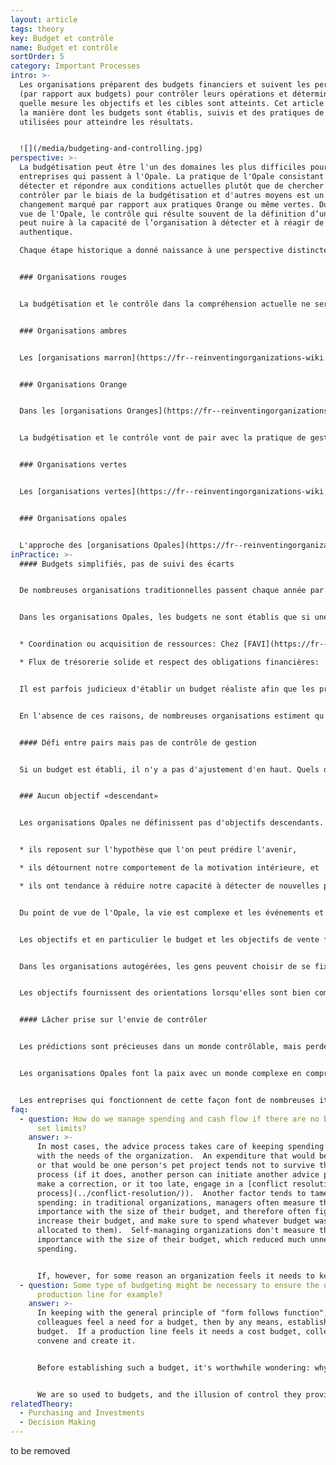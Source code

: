 ```yaml
---
layout: article
tags: theory
key: Budget et contrôle
name: Budget et contrôle
sortOrder: 5
category: Important Processes
intro: >-
  Les organisations préparent des budgets financiers et suivent les performances
  (par rapport aux budgets) pour contrôler leurs opérations et déterminer dans
  quelle mesure les objectifs et les cibles sont atteints. Cet article traite de
  la manière dont les budgets sont établis, suivis et des pratiques de contrôle
  utilisées pour atteindre les résultats.


  ![](/media/budgeting-and-controlling.jpg)
perspective: >-
  La budgétisation peut être l'un des domaines les plus difficiles pour les
  entreprises qui passent à l'Opale. La pratique de l'Opale consistant à
  détecter et répondre aux conditions actuelles plutôt que de chercher à les
  contrôler par le biais de la budgétisation et d'autres moyens est un
  changement marqué par rapport aux pratiques Orange ou même vertes. Du point de
  vue de l'Opale, le contrôle qui résulte souvent de la définition d’un budget
  peut nuire à la capacité de l’organisation à détecter et à réagir de manière
  authentique.

  Chaque étape historique a donné naissance à une perspective distincte sur la budgétisation et le contrôle lorsqu'ils sont déjà applicables, et à des pratiques très différentes :


  ### Organisations rouges


  La budgétisation et le contrôle dans la compréhension actuelle ne seraient pas reconnus dans les [Organisations rouges](https://fr--reinventingorganizations-wiki.netlify.app/theory/red-organizations/). La planification a tendance à être à court terme avec une capacité limitée pour la stratégie à long terme. L'accent est généralement mis sur la réponse aux nouvelles menaces ou opportunités qui peuvent être exploitées à des fins d'exploitation ou de gain.


  ### Organisations ambres


  Les [organisations marron](https://fr--reinventingorganizations-wiki.netlify.app/theory/amber-paradigm-and-organizations/) reposent sur des processus stables et reproductibles. Ils créent également des structures et des hiérarchies clairement définies. Ensemble, ces caractéristiques permettent de réaliser des projets et des plans à une échelle beaucoup plus grande que ceux réalisables par les organisations rouges. La planification et la budgétisation sont utilisées pour déterminer les ressources nécessaires pour atteindre des objectifs bien compris et prévisibles. La planification est un processus descendant, les budgets étant transmis à ceux qui sont situés plus bas dans l'organisation.


  ### Organisations Orange


  Dans les [organisations Oranges](https://fr--reinventingorganizations-wiki.netlify.app/theory/orange-paradigm-and-organizations/), la direction est responsable de la détermination de la stratégie et de la direction de l'organisation. Ces plans sont décomposés en objectifs et cibles pour ceux qui se situent plus bas dans la hiérarchie. Les gestionnaires à chaque niveau créent les plans et les budgets nécessaires pour atteindre les objectifs souhaités, dans ce qui est généralement un processus de budgétisation annuel. La planification comprend généralement des budgets de dépenses (centre de coûts) ou de revenus cibles (centre de profit), ainsi que des budgets d'investissement. La cascade d'objectifs vers chaque unité et équipe permet une gestion par objectifs: chaque équipe dispose d'une certaine liberté pour décider de la manière dont ces objectifs budgétaires seront atteints, à condition qu'ils soient atteints.


  La budgétisation et le contrôle vont de pair avec la pratique de gestion d’Orange de «prédire et contrôler». Les budgets annuels sont ventilés en chiffres semestriels, trimestriels ou mensuels. Ces chiffres sont ensuite suivis par la direction comptable et financière à la fin de chaque période, afin de comparer les résultats avec le plan. Lorsque les résultats ne correspondent pas à la prévision, les gestionnaires sont souvent invités à expliquer la différence et à proposer des mesures correctives.


  ### Organisations vertes


  Les [organisations vertes](https://fr--reinventingorganizations-wiki.netlify.app/theory/green-paradigm-and-organizations/) sont souvent mal à l'aise avec une perspective dominée par la finance sur la gestion des performances. Alors que les méthodes de «prédiction et de contrôle» sont encore utilisées, d’autres mesures non financières (par exemple, l’engagement des employés et la satisfaction des clients) sont considérées comme tout aussi importantes. La budgétisation est similaire à celle des organisations Orange, mais les mesures sont susceptibles d’être plus larges et convenues selon une approche «ascendante» et «descendante».


  ### Organisations opales


  L'approche des [organisations Opales](https://fr--reinventingorganizations-wiki.netlify.app/theory/teal-paradigm-and-organizations/) en matière de planification et de budgétisation s'écarte assez radicalement de ce qui est considéré comme la meilleure pratique dans la pensée de gestion traditionnelle. Au lieu d'essayer de prédire et de contrôler, les organisations Opales essaient autant que possible de détecter et de réagir à leur environnement. Ils fonctionnent généralement avec des budgets simplifiés, où les écarts sont suivis pour des informations plutôt que pour des raisons de contrôle. Le but de la définition d'un budget est motivé par des considérations pratiques telles que la coordination des ressources, la garantie que les flux de trésorerie sont solides et la couverture des obligations et des passifs financiers.
inPractice: >-
  #### Budgets simplifiés, pas de suivi des écarts


  De nombreuses organisations traditionnelles passent chaque année par un cycle de budgétisation pénible pour établir un plan de contrôle des performances organisationnelles.


  Dans les organisations Opales, les budgets ne sont établis que si une prévision est nécessaire pour éclairer une décision importante, par exemple:


  * Coordination ou acquisition de ressources: Chez [FAVI](https://fr--reinventingorganizations-wiki.netlify.app/cases/favi/), par exemple, une fois par an, les équipes font des prévisions mensuelles approximatives pour l'année à venir, pour obtenir des contrats de matières premières.

  * Flux de trésorerie solide et respect des obligations financières:


  Il est parfois judicieux d'établir un budget réaliste afin que les problèmes puissent être anticipés et les obligations remplies. Les équipes individuelles de [Buurtzorg](https://fr--reinventingorganizations-wiki.netlify.app/cases/buurtzorg/) n'effectuent pas d'achats ou d'investissements significatifs, ne nécessitent donc pas de budget d'équipe. Cependant, au niveau du Groupe, Buurtzorg fait une simple projection de son flux de trésorerie attendu (il tient sur une feuille de papier) pour avoir une idée du nombre de nouvelles équipes qu'il peut permettre de démarrer l'année à venir; Les nouvelles équipes peuvent prendre jusqu'à un an pour atteindre le seuil de rentabilité, et Buurtzorg veut s'assurer qu'elles peuvent être soutenues et soutenues.


  En l'absence de ces raisons, de nombreuses organisations estiment qu'elles n'ont pas du tout besoin de faire de budget. [Sun Hydraulics](https://fr--reinventingorganizations-wiki.netlify.app/cases/sun-hydraulics/) ne fait aucun budget (à moins que le conseil n'en demande un, auquel cas un budget approximatif d'une page est constitué).


  #### Défi entre pairs mais pas de contrôle de gestion


  Si un budget est établi, il n'y a pas d'ajustement d'en haut. Quels que soient les chiffres prévus par les équipes, ils deviennent le budget. Certaines entreprises trouvent utile que leurs pairs se défient mutuellement leurs budgets. Conformément à l'esprit d'[auto-organisation](https://fr--reinventingorganizations-wiki.netlify.app/theory/self-management/), personne ne peut forcer une équipe à changer ses effectifs. Par exemple, à [Morning Star](https://fr--reinventingorganizations-wiki.netlify.app/cases/morning-star/), les unités présentent leur budget et leurs plans d'investissement à un groupe de travail sur le budget, composé de bénévoles de tous les secteurs de l'entreprise, qui peut contester les chiffres, et offrir des opinions et des suggestions. [AES](https://fr--reinventingorganizations-wiki.netlify.app/cases/aes-applied-energy-services/) avait un processus similaire.


  ### Aucun objectif «descendant»


  Les organisations Opales ne définissent pas d'objectifs descendants. Les commerciaux de [FAVI](https://fr--reinventingorganizations-wiki.netlify.app/cases/favi/) par exemple n'ont aucun objectif à atteindre. Du point de vue Opale, les objectifs sont problématiques pour au moins trois raisons :


  * ils reposent sur l'hypothèse que l'on peut prédire l'avenir,

  * ils détournent notre comportement de la motivation intérieure, et

  * ils ont tendance à réduire notre capacité à détecter de nouvelles possibilités.


  Du point de vue de l'Opale, la vie est complexe et les événements et les circonstances changent si vite que la définition d'un objectif est principalement une supposition. Un an après qu'un objectif ait été fixé, dans la plupart des cas, il ne s'agit que d'un nombre arbitraire - soit si facile à atteindre qu'il n'a pas de sens ou si difficile que les gens doivent prendre des raccourcis. Les deux circonstances nuisent à l'organisation à long terme.


  Les objectifs et en particulier le budget et les objectifs de vente faussent également notre comportement. Dans de nombreuses entreprises, les dirigeants dépensent souvent le budget restant à la fin de l'année, parfois sur des éléments dénués de sens, de peur que leur financement ne soit réduit l'année suivante. Sans cibles, ces jeux disparaissent. Les gens sont libres de puiser dans leur motivation intérieure pour simplement faire le meilleur travail possible.


  Dans les organisations autogérées, les gens peuvent choisir de se fixer des objectifs lorsqu'ils le trouvent utile, plutôt que comme une course amateur qui se stimule en élargissant ses objectifs. Chez [FAVI,](https://fr--reinventingorganizations-wiki.netlify.app/cases/favi/) les opérateurs se fixent des heures cibles pour usiner leurs pièces, et ils surveillent leurs performances par rapport à cet objectif.


  Les objectifs fournissent des orientations lorsqu'elles sont bien comprises. Ils deviennent problématiques lorsque les circonstances changent et que les objectifs ne changent pas en réponse.


  #### Lâcher prise sur l'envie de contrôler


  Les prédictions sont précieuses dans un monde contrôlable, mais perdent de leur pertinence dans un monde complexe qui évolue rapidement. Établir des budgets est une façon d'essayer de prédire l'avenir.


  Les organisations Opales font la paix avec un monde complexe en comprenant qu'une solution parfaite est rarement possible. Déterminer une solution viable qui peut être mise en œuvre rapidement est bien plus efficace que d'attendre une analyse détaillée avant d'agir. Lorsque de nouvelles informations émergent, la décision peut être revue et améliorée à tout moment. De ce point de vue, créer des budgets pour de longues périodes à venir et essayer d'exercer un contrôle n'a guère de sens.


  Les entreprises qui fonctionnent de cette façon font de nombreuses itérations rapides au lieu de quelques sauts puissants, progressant beaucoup plus rapidement vers leur objectif. En fin de compte, paradoxalement, les gens se sentent souvent plus en sécurité lorsqu'ils abandonnent l'illusion du contrôle et apprennent à travailler avec la réalité telle qu'elle se déroule.
faq:
  - question: How do we manage spending and cash flow if there are no budgets that
      set limits?
    answer: >-
      In most cases, the advice process takes care of keeping spending in line
      with the needs of the organization.  An expenditure that would be fanciful
      or that would be one person's pet project tends not to survive the advice
      process (if it does, another person can initiate another advice process to
      make a correction, or it too late, engage in a [conflict resolution
      process](../conflict-resolution/)).  Another factor tends to tame
      spending: in traditional organizations, managers often measure their
      importance with the size of their budget, and therefore often fight to
      increase their budget, and make sure to spend whatever budget was
      allocated to them).  Self-managing organizations don't measure their
      importance with the size of their budget, which reduced much unnecessary
      spending. 


      If, however, for some reason an organization feels it needs to keep its spending below what would naturally happen with the advice process (because the organization is cash-strapped, or because there are more opportunities to pursue than cash available), a budget process can be established as a means to have a conversation about spending priorities. In practice, such processes can be set up in ways that are similar to those used to determine [investment](../purchasing-and-investments/) budgets.
  - question: Some type of budgeting might be necessary to ensure the operation of a
      production line for example?
    answer: >-
      In keeping with the general principle of "form follows function"; if
      colleagues feel a need for a budget, then by any means, establish a
      budget.  If a production line feels it needs a cost budget, colleagues can
      convene and create it.


      Before establishing such a budget, it's worthwhile wondering: why do we need a budget?  Often the answer is simply "to control our costs".  In many cases, in order to control your costs, you don't need to ***anticipate*** the future with a budget.  It's enough to measure and monitor your cost ***after the facts*** on a recurring basis - say every month.


      We are so used to budgets, and the illusion of control they provide, that we might simply establish a budget out of habit, because we feel naked in the absence of budgets.  The key question is: "what's the kind of decision we need to take for which we need a budget?".  A budget is needed only if it helps anticipate, if the presence of a budget would lead to a different decision on a specific decision.
relatedTheory:
  - Purchasing and Investments
  - Decision Making
---
```

to be removed